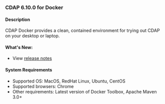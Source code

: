 ### CDAP 6.10.0 for Docker

#### Description

CDAP Docker provides a clean, contained environment for trying out CDAP on your desktop or laptop.

####  What's New:

* View [release notes](https://cdap.atlassian.net/wiki/spaces/DOCS/pages/1962475531/CDAP+Release+6.10.0)

#### System Requirements

* Supported OS: MacOS, RedHat Linux, Ubuntu, CentOS
* Supported browsers: Chrome
* Other requirements: Latest version of Docker Toolbox, Apache Maven 3.0+
